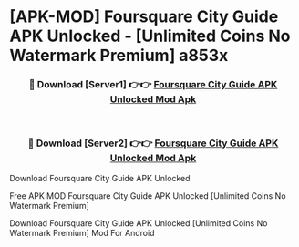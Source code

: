 # [APK-MOD] Foursquare City Guide APK Unlocked - [Unlimited Coins No Watermark Premium] a853x



<div align="center">
<h3>🔴 Download [Server1] 👉👉 <a href="https://momento.my/?title=Foursquare_City_Guide_APK_Unlocked">Foursquare City Guide APK Unlocked Mod Apk</a></h3><br>

<h3>🔴 Download [Server2] 👉👉 <a href="https://momento.my/?title=Foursquare_City_Guide_APK_Unlocked">Foursquare City Guide APK Unlocked Mod Apk</a></h3>
</div>



Download Foursquare City Guide APK Unlocked 

Free APK MOD Foursquare City Guide APK Unlocked [Unlimited Coins No Watermark Premium]

Download Foursquare City Guide APK Unlocked [Unlimited Coins No Watermark Premium] Mod For Android

